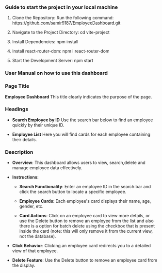 ### Guide to start the project in your local machine

1. Clone the Repository: Run the following command:
   https://github.com/samir9187/EmployeeDashboard.git

2. Navigate to the Project Directory:
   cd vite-project

3. Install Dependencies: npm install

4. Install react-router-dom: npm i react-router-dom

5. Start the Development Server: npm start

### User Manual on how to use this dashboard

### Page Title

**Employee Dashboard**
This title clearly indicates the purpose of the page.

### Headings

- **Search Employee by ID**
  Use the search bar below to find an employee quickly by their unique ID.

- **Employee List**
  Here you will find cards for each employee containing their details.

### Description

- **Overview**: This dashboard allows users to view, search,delete and manage employee data effectively.

- **Instructions**:

  - **Search Functionality**: Enter an employee ID in the search bar and click the search button to locate a specific employee.

  - **Employee Cards**: Each employee's card displays their name, age, gender, etc.

  - **Card Actions**: Click on an employee card to view more details, or use the Delete button to remove an employee from the list and also there is a option for batch delete using the checkbox that is present inside the card (note: this will only remove it from the current view, not the database).

- **Click Behavior**: Clicking an employee card redirects you to a detailed view of that employee.

- **Delete Feature**: Use the Delete button to remove an employee card from the display.
